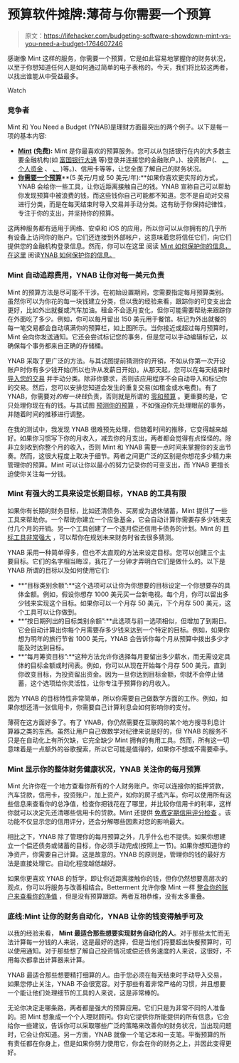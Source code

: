 # 预算软件摊牌:薄荷与你需要一个预算

> 原文：<https://lifehacker.com/budgeting-software-showdown-mint-vs-you-need-a-budget-1764607246>

感谢像 Mint 这样的服务，你需要一个预算，它是如此容易地掌握你的财务状况，以至于你想知道任何人是如何通过简单的电子表格的。今天，我们将比较这两者，以找出谁能从中受益最多。

Watch

### **竞争者**

Mint 和 You Need a Budget (YNAB)是理财方面最突出的两个例子。以下是每一项的基本内容:

*   [**Mint**](https://www.mint.com/) **(免费):** Mint 是你最喜欢的预算服务。您可以从包括银行在内的大多数主要金融机构(如 [富国银行](https://www.wellsfargo.com/)[大通](https://www.chase.com/) 等)登录并连接您的金融账户。)、投资账户(、 [、个人资金](https://www.personalcapital.com/) 、 [、](https://www.betterment.com/) )等。)、信用卡等等，让您全面了解自己的财务状况。
*   [**你需要一个预算**](http://www.youneedabudget.com/)**(5 美元/月或 50 美元/年):**如果你喜欢更实际的方式，YNAB 会给你一些工具，让你近距离接触自己的钱。YNAB 宣称自己可以帮助你发现预算中被浪费的钱，而这些钱你自己可能都不知道。您不是自动对交易进行分类，而是在每天结束时导入交易并手动分类。这有助于你保持纪律性，专注于你的支出，并坚持你的预算。

这两种服务都有适用于网络、安卓和 iOS 的应用，所以你可以从你拥有的几乎所有设备上访问你的账户。它们还连接到外部帐户，这意味着您将信任它们，向它们提供您的金融机构登录信息。然而，你可以在这里 阅读 [Mint 如何保护你的信息，在这里](https://www.mint.com/how-mint-works/security) 阅读[YNAB 如何保护你的信息。](http://www.youneedabudget.com/security)

### **Mint 自动追踪费用，YNAB 让你对每一美元负责**

Mint 的预算方法是尽可能不干涉。在初始设置期间，您需要指定每月预算类别。虽然你可以为你花的每一块钱建立分类，但以我的经验来看，跟踪你的可变支出会更好，比如外出就餐或汽车加油。租金不会逐月变化，但你可能需要帮助来跟踪你在外面吃了多少。例如，你可以每月留出 150 美元用于餐馆。标记为外出就餐的每一笔交易都会自动填满你的预算栏，如上图所示。当你接近或超过每月预算时，Mint 会向你发送通知。它还会尝试标记您的事务，但是您可以手动编辑标记，以确保每个事务都来自正确的存储桶。

YNAB 采取了更广泛的方法。与其试图提前猜测你的开销，不如从你第一次开设账户时你有多少钱开始(所以也许从发薪日开始)。从那天起，您可以在每天结束时 [导入您的交易](https://www.youneedabudget.com/learn/guide/user-handbook) 并手动分类。除非你要求，否则该应用程序不会自动导入和标记你的交易。然后，您可以安排您知道会发生的重复交易(如租金或水电费)。有了 YNAB，你需要对*的每一块钱*负责，否则就是所谓的 [零和预算](http://lifehacker.com/the-power-of-a-zero-sum-budget-1443100021) 。更重要的是，它只处理你现在有的钱。与其试图 [预测你的预算](http://www.youneedabudget.com/learn/guide/think-long-act-now#why-forecasting-isnt-thinking-long) ，不如强迫你先处理眼前的事务，并随着时间的推移进行调整。

在我的测试中，我发现 YNAB 很难预先处理，但随着时间的推移，它变得越来越好。如果你习惯写下你的月收入，减去你的月支出，两者都会觉得有点怪怪的。除非立刻收到你整个月的收入，否则 Mint 和 YNAB 需要一点时间来掌握你的支出节奏。然而，这很大程度上取决于细节。两者之间更广泛的区别是你想花多少精力来管理你的预算。Mint 可以让你以最小的努力记录你的可变支出，而 YNAB 更擅长迫使你关注每一分钱。

### **Mint 有强大的工具来设定长期目标，YNAB 的工具有限**

如果你有长期的财务目标，比如还清债务、买房或为退休储蓄，Mint 提供了一些工具来帮助你。一个帮助你建立一个应急基金，它会自动计算你需要存多少钱来支付几个月的开销。另一个工具创建了一个逐月偿还信用卡债务的计划。Mint 的 [目标工具非常强大](http://lifehacker.com/mint-goals-attaches-real-life-plans-to-your-accounts-5576178) ，可以帮你在规划未来财务时省去很多猜测。

YNAB 采用一种简单得多，但也不太直观的方法来设定目标。您可以创建三个主要目标。它们的名字相当晦涩，我花了一分钟才弄明白它们是做什么的。以下是 YNAB 所谓的目标以及如何使用它们:

*   **“目标类别余额”:**这个选项可以让你为你想要的目标设定一个你想要存的具体金额。例如，假设你想存 1000 美元买一台新电视。每个月，你可以留出多少钱来实现这个目标。如果你可以一个月存 50 美元，下个月存 500 美元，这个工具可以让你做到。
*   **“按日期列出的目标类别余额”:**此选项与前一选项相似，但增加了到期日。它会自动计算出你每个月需要存多少钱来达到一个特定的目标。例如，如果你想为明年的旅行节省 1000 美元，YNAB 会告诉你每个月从预算中拨出多少才能及时达到目标。
*   **“每月筹资目标”:**这种方法允许你选择每月要留出多少薪水，而无需设定具体的目标金额或时间表。例如，你可以从现在开始每个月存 500 美元，直到你改变目标，为投资留出资金。因为一旦你达到目标金额，你就不会停止储蓄，这个选项给你灵活性，让你专注于预算你的月收入。

因为 YNAB 的目标特性非常简单，所以你需要自己做数学方面的工作。例如，如果你想还清一张信用卡，你需要自己计算利息会如何影响你的支付。

薄荷在这方面好多了。有了 YNAB，你仍然需要在互联网的某个地方搜寻利息计算器之类的东西。虽然让用户自己做数学对纪律来说是好的，但 YNAB 的服务不只是在自动化上有所欠缺，它完全缺少 Mint 拥有的有用工具。然而，所有这一切意味着是一点额外的谷歌搜索，所以它可能是值得的，如果你不想或不需要牵手。

### **Mint 显示你的整体财务健康状况，YNAB 关注你的每月预算**

Mint 允许你在一个地方查看你所有的个人财务账户。你可以连接你的抵押贷款，汽车贷款，信用卡，投资账户，加上资产，如你的房子或汽车。你可以使用所有这些信息来查看你的总净值，检查你把钱花在了哪里，并比较你信用卡的利率，这样你就可以决定先还清哪些信用卡的贷款。Mint 还提供 [免费定期信用评分检查](http://twocents.lifehacker.com/you-can-now-check-your-credit-using-mint-1632226208) 。该功能不仅显示您的信用评分，还会分解哪些因素对您的影响最大。

相比之下，YNAB 除了管理你的每月预算之外，几乎什么也不提供。如果你想建立一个偿还债务或储蓄的目标，你必须手动完成(按照上一节)。如果你想知道你的净资产，你需要自己计算。这是故意的。YNAB 的原则是，管理你的钱的最好方法是直接处理它。自动化程度越低越好。

如果你更喜欢 YNAB 的哲学，即让你近距离接触你的钱，但你仍然想要高层次的观点，你可以将服务与改善相结合。Betterment 允许你像 Mint 一样 [整合你的账户来查看你的净值](http://lifehacker.com/betterment-now-integrates-all-your-accounts-to-monitor-1763751716) ，但是没有预算跟踪。两者互相恭维，没有太多重叠。

### **底线:Mint 让你的财务自动化，YNAB 让你的钱变得触手可及**

以我的经验来看， **Mint 最适合那些想要实现财务自动化的人**。对于那些太忙而无法计算每一分钱的人来说，这是最好的选择，但是当他们将要超出快餐预算时，可以使用通知。对于那些想了解自己投资情况或偿还债务速度的人来说，这很好，不用每次都拿出计算器来计算。

YNAB 最适合那些想要精打细算的人。由于您必须在每天结束时手动导入交易，如果您停止关注，YNAB 不会很宽容。对于那些有着非常严格的习惯，并且想要一个能让他们处理细节的工具的人来说，这是非常棒的。

无论你决定走哪条路，两者都是强大的预算应用。它们只是为非常不同的人准备的。把 Mint 想象成一个个人理财顾问。你向它提供你所能提供的所有信息，它会给你一些建议，告诉你可以采取哪些广泛的策略来改善你的财务状况，当出现问题时，它会让你知道。另一方面，YNAB 就像一个笔记本和一支笔。平衡预算的所有责任都在你身上，但是如果你努力使用它，你会在你的财务之上，并因此变得更好。